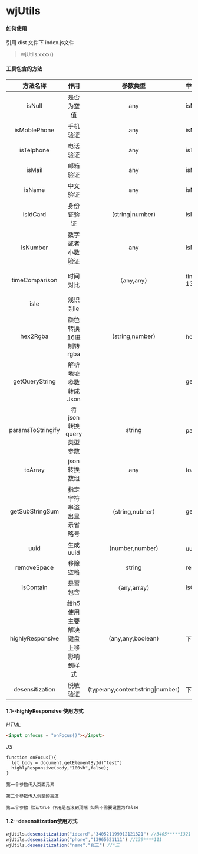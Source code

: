 # wjUtils

#### 如何使用
引用 dist 文件下 index.js文件  

> wjUtils.xxxx()


#### 工具包含的方法

|     方法名称      |           作用           |    参数类型     |                   举例                    |            可选参数            |            返回            |
| :---------------: | :----------------------: | :-------------: | :---------------------------------------- | :------------------------: | ----------------- |
|      isNull       |        是否为空值        |       any       |               isNull(value)               |                     |          boolean           |
|   isMoblePhone    |         手机验证         |       any       |            isMoblePhone(value)            |                     |          boolean           |
|    isTelphone     |         电话验证         |       any       |             isTelphone(value)             |                     |          boolean           |
|      isMail       |         邮箱验证         |       any       |               isMail(value)               |                     |          boolean           |
|      isName       |         中文验证         |       any       |               isName(value)               |                     |          boolean           |
| isIdCard | 身份证验证 | (string\|number) | isIdCard(value) | | boolean |
|     isNumber      |     数字或者小数验证     |       any       |              isNumber(value)              |                     |          boolean           |
|  timeComparison   |         时间对比         |   （any,any）   | timeComparison("2020-02-13","2020-02-12") |  | boolean（true:第一个值大） |
|       isIe        |         浅识别ie         |                 |                                           |                            |                            |
|     hex2Rgba      |   颜色转换16进制转rgba   | (string,number)  |        hex2Rgba(16进制颜色,透明度)        |               |       rgba(0,0,0,1)        |
|  getQueryString   |   解析地址参数转成Json   |                 |             getQueryString()              |                      |           object           |
| paramsToStringify | 将json转换query类型参数  |     string      |      paramsToStringify(对象)      |                      |           string           |
|      toArray      |       json转换数组       |       any       |           toArray("1,22,3")           |                    |          [1,2,3]          |
|  getSubStringSum  | 指定字符串溢出显示省略号 |  （string,nubner）  |        getSubStringSum(“123154”,5)        |                      |           1231...           |
|       uuid        |         生成uuid         | (number,number) |             uuid(长度,进制数)             |                      |           string           |
| removeSpace | 移除空格 | string | removeSpace(" test ") |  | test/string |
| isContain | 是否包含 | （any,array） | isContain(a,["a","b"]) |  | boolean |
| highlyResponsive | 给h5使用主要解决键盘上移影响到样式 | (any,any,boolean) | 下面所示（1.1） |  |  |
| desensitization | 脱敏验证 | (type:any,content:string\|number) | 下面所示（1.2） | type:idCard\|phone\|name | string |


#### 1.1--highlyResponsive 使用方式

*HTML* 

```html
<input onfocus = "onFocus()"></input>
```

*JS*

```
function onFocus(){
  let body = document.getElementById("test")
  highlyResponsive(body,"100vh",false);
}
```

`第一个参数传入页面元素`

`第二个参数传入调整的高度`

`第三个参数 默认true 作用是否滚到顶端 如果不需要设置为false `



#### 1.2--desensitization使用方式

```javascript
wjUtils.desensitization("idcard","340521199912121321") //3405*****1321
wjUtils.desensitization("phone","13965621111") //139****111
wjUtils.desensitization("name","张三") //*三

```


